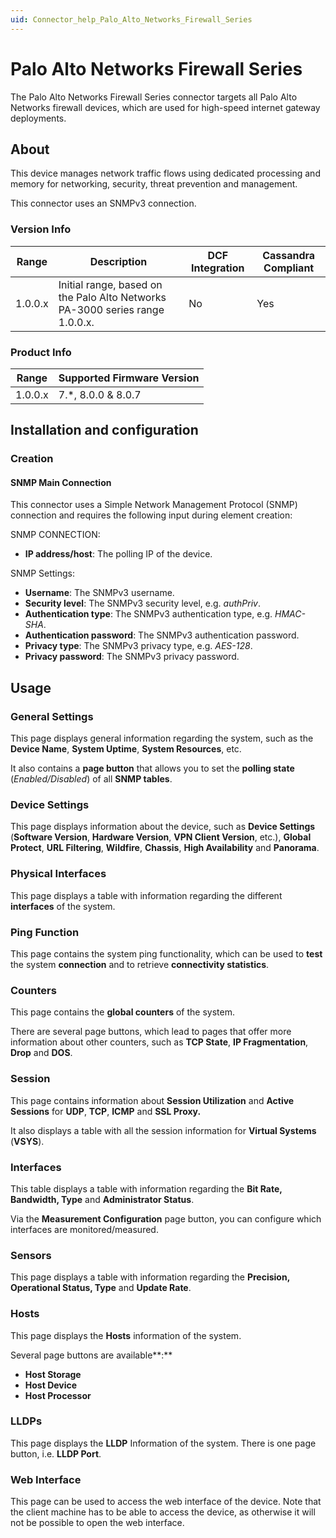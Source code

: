 ```yaml
---
uid: Connector_help_Palo_Alto_Networks_Firewall_Series
---
```


# Palo Alto Networks Firewall Series

The Palo Alto Networks Firewall Series connector targets all Palo Alto Networks firewall devices, which are used for high-speed internet gateway deployments.

## About

This device manages network traffic flows using dedicated processing and memory for networking, security, threat prevention and management.

This connector uses an SNMPv3 connection.

### Version Info

| Range     | Description                                                                  | DCF Integration     | Cassandra Compliant     |
|------------------|-------------------------------------------------------------------------------|---------------------|-------------------------|
| 1.0.0.x          | Initial range, based on the Palo Alto Networks PA-3000 series range 1.0.0.x. | No                  | Yes                     |

### Product Info

| Range | Supported Firmware Version |
|------------------|-----------------------------|
| 1.0.0.x          | 7.\*, 8.0.0 & 8.0.7         |

## Installation and configuration

### Creation

#### SNMP Main Connection

This connector uses a Simple Network Management Protocol (SNMP) connection and requires the following input during element creation:

SNMP CONNECTION:

- **IP address/host**: The polling IP of the device.

SNMP Settings:

- **Username**: The SNMPv3 username.
- **Security level**: The SNMPv3 security level, e.g. *authPriv*.
- **Authentication type**: The SNMPv3 authentication type, e.g. *HMAC-SHA*.
- **Authentication password**: The SNMPv3 authentication password.
- **Privacy type**: The SNMPv3 privacy type, e.g. *AES-128*.
- **Privacy password**: The SNMPv3 privacy password.

## Usage

### General Settings

This page displays general information regarding the system, such as the **Device Name**, **System Uptime**, **System Resources**, etc.

It also contains a **page button** that allows you to set the **polling state** (*Enabled/Disabled*) of all **SNMP tables**.

### Device Settings

This page displays information about the device, such as **Device Settings** (**Software Version**, **Hardware Version**, **VPN Client Version**, etc.), **Global Protect**, **URL Filtering**, **Wildfire**, **Chassis**, **High Availability** and **Panorama**.

### Physical Interfaces

This page displays a table with information regarding the different **interfaces** of the system.

### Ping Function

This page contains the system ping functionality, which can be used to **test** the system **connection** and to retrieve **connectivity statistics**.

### Counters

This page contains the **global counters** of the system.

There are several page buttons, which lead to pages that offer more information about other counters, such as **TCP State**, **IP Fragmentation**, **Drop** and **DOS**.

### Session

This page contains information about **Session Utilization** and **Active Sessions** for **UDP**, **TCP**, **ICMP** and **SSL Proxy.**

It also displays a table with all the session information for **Virtual Systems** (**VSYS**).

### Interfaces

This table displays a table with information regarding the **Bit Rate, Bandwidth, Type** and **Administrator Status**.

Via the **Measurement Configuration** page button, you can configure which interfaces are monitored/measured.

### Sensors

This page displays a table with information regarding the **Precision, Operational Status, Type** and **Update Rate**.

### Hosts

This page displays the **Hosts** information of the system.

Several page buttons are available**:**

- **Host Storage**
- **Host Device**
- **Host Processor**

### LLDPs

This page displays the **LLDP** Information of the system. There is one page button, i.e. **LLDP Port**.

### Web Interface

This page can be used to access the web interface of the device. Note that the client machine has to be able to access the device, as otherwise it will not be possible to open the web interface.
